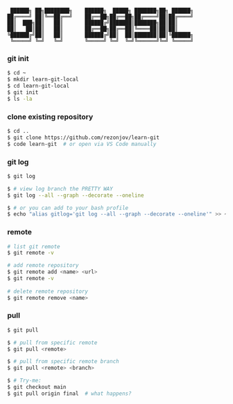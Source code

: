      ██████╗ ██╗████████╗    ██████╗  █████╗ ███████╗██╗ ██████╗
    ██╔════╝ ██║╚══██╔══╝    ██╔══██╗██╔══██╗██╔════╝██║██╔════╝
    ██║  ███╗██║   ██║       ██████╔╝███████║███████╗██║██║     
    ██║   ██║██║   ██║       ██╔══██╗██╔══██║╚════██║██║██║     
    ╚██████╔╝██║   ██║       ██████╔╝██║  ██║███████║██║╚██████╗
     ╚═════╝ ╚═╝   ╚═╝       ╚═════╝ ╚═╝  ╚═╝╚══════╝╚═╝ ╚═════╝
                                                            

### git init
```bash
$ cd ~
$ mkdir learn-git-local
$ cd learn-git-local
$ git init
$ ls -la
```

### clone existing repository
```bash
$ cd ..
$ git clone https://github.com/rezonjov/learn-git
$ code learn-git  # or open via VS Code manually
```

### git log 
```bash  
$ git log 

$ # view log branch the PRETTY WAY
$ git log --all --graph --decorate --oneline

$ # or you can add to your bash profile 
$ echo "alias gitlog='git log --all --graph --decorate --oneline'" >> ~/.bash_profile
```

### remote
```bash
# list git remote
$ git remote -v

# add remote repository
$ git remote add <name> <url>
$ git remote -v
 
# delete remote repository
$ git remote remove <name>
```

### pull
```bash
$ git pull

$ # pull from specific remote 
$ git pull <remote> 

$ # pull from specific remote branch 
$ git pull <remote> <branch>

$ # Try-me: 
$ git checkout main
$ git pull origin final  # what happens? 
``` 
